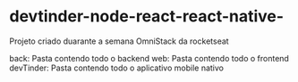 # devtinder-node-react-react-native-
Projeto criado duarante a semana OmniStack da rocketseat 

back: Pasta contendo todo o backend
web: Pasta contendo todo o frontend
devTinder: Pasta contendo todo o aplicativo mobile nativo
